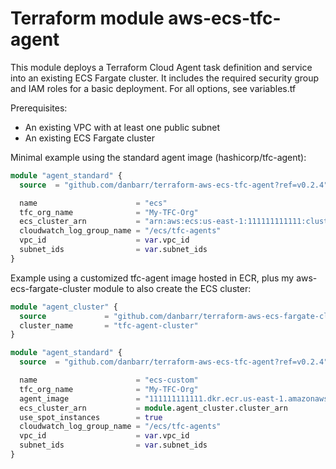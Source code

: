# Terraform module aws-ecs-tfc-agent

This module deploys a Terraform Cloud Agent task definition and service into an existing ECS Fargate cluster. It includes the required security group and IAM roles for a basic deployment. For all options, see variables.tf

Prerequisites:

- An existing VPC with at least one public subnet
- An existing ECS Fargate cluster

Minimal example using the standard agent image (hashicorp/tfc-agent):

```terraform
module "agent_standard" {
  source  = "github.com/danbarr/terraform-aws-ecs-tfc-agent?ref=v0.2.4"

  name                      = "ecs"
  tfc_org_name              = "My-TFC-Org"
  ecs_cluster_arn           = "arn:aws:ecs:us-east-1:111111111111:cluster/my-ecs-cluster"
  cloudwatch_log_group_name = "/ecs/tfc-agents"
  vpc_id                    = var.vpc_id
  subnet_ids                = var.subnet_ids
}
```

Example using a customized tfc-agent image hosted in ECR, plus my aws-ecs-fargate-cluster module to also create the ECS cluster:

```terraform
module "agent_cluster" {
  source             = "github.com/danbarr/terraform-aws-ecs-fargate-cluster?ref=v0.9.1"
  cluster_name       = "tfc-agent-cluster"
}

module "agent_standard" {
  source  = "github.com/danbarr/terraform-aws-ecs-tfc-agent?ref=v0.2.4"

  name                      = "ecs-custom"
  tfc_org_name              = "My-TFC-Org"
  agent_image               = "111111111111.dkr.ecr.us-east-1.amazonaws.com/tfc-custom-agent"
  ecs_cluster_arn           = module.agent_cluster.cluster_arn
  use_spot_instances        = true
  cloudwatch_log_group_name = "/ecs/tfc-agents"
  vpc_id                    = var.vpc_id
  subnet_ids                = var.subnet_ids
}
```
